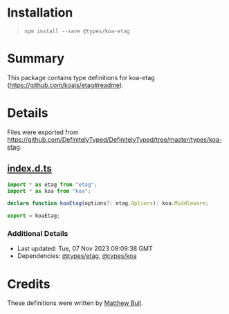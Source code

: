 # Installation
> `npm install --save @types/koa-etag`

# Summary
This package contains type definitions for koa-etag (https://github.com/koajs/etag#readme).

# Details
Files were exported from https://github.com/DefinitelyTyped/DefinitelyTyped/tree/master/types/koa-etag.
## [index.d.ts](https://github.com/DefinitelyTyped/DefinitelyTyped/tree/master/types/koa-etag/index.d.ts)
````ts
import * as etag from "etag";
import * as koa from "koa";

declare function koaEtag(options?: etag.Options): koa.Middleware;

export = koaEtag;

````

### Additional Details
 * Last updated: Tue, 07 Nov 2023 09:09:38 GMT
 * Dependencies: [@types/etag](https://npmjs.com/package/@types/etag), [@types/koa](https://npmjs.com/package/@types/koa)

# Credits
These definitions were written by [Matthew Bull](https://github.com/wingsbob).
